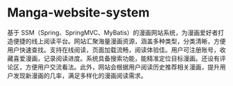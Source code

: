 # Manga-website-system
基于 SSM（Spring、SpringMVC、MyBatis）的漫画网站系统，为漫画爱好者打造便捷的线上阅读平台。网站汇聚海量漫画资源，涵盖多种类型，分类清晰，方便用户快速查找。支持在线阅读，页面加载流畅，阅读体验佳。用户可注册账号，收藏喜爱漫画，记录阅读进度。系统具备搜索功能，能精准定位目标漫画。还设有评论区，方便用户交流看法。此外，网站会根据用户阅读历史推荐相关漫画，提升用户发现新漫画的几率，满足多样化的漫画阅读需求。 
